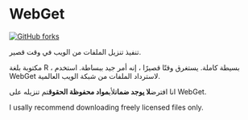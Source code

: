 <!-- # WebGet  [![GitHub forks](https://img.shields.io/github/forks/Tyler887/WebGet?label=Fork&style=social)](https://github.com/Tyler887/WebGet/fork)  The implementation to download files from the Web, in a short time.  Written in R, complete simple. It takes a short time, simply good. Use WebGet to retrieve files from the world wide web.    I assume **no warranty** for any **copyrighted material** downloaded on WebGet. I usally recommend downloading freely licensed files only. <br />https://github.com?Tyler887/WebGet/commit/main/ -->

# WebGet

[![GitHub forks](https://img.shields.io/github/forks/Tyler887/WebGet?label=Fork&style=social)](https://github.com/Tyler887/WebGet/fork)

تنفيذ تنزيل الملفات من الويب في وقت قصير.

مكتوبة بلغة R ، بسيطة كاملة. يستغرق وقتًا قصيرًا ، إنه أمر جيد ببساطة. استخدم WebGet لاسترداد الملفات من شبكة الويب العالمية.

انا افترض**لا يوجد ضمان**لأي**مواد محفوظة الحقوق**تم تنزيله على WebGet.

I usally recommend downloading freely licensed files only.
